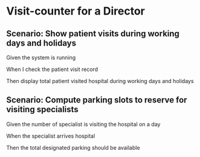 # Visit-counter for a Director

## Scenario: Show patient visits during working days and holidays

  Given the system is running

  When I check the patient visit record

  Then display total patient visited hospital during working days and holidays

## Scenario: Compute parking slots to reserve for visiting specialists

  Given the number of specialist is visiting the hospital on a day

  When the specialist arrives hospital

  Then the total designated parking should be available
